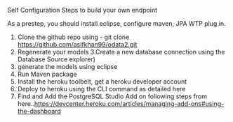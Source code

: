 
Self Configuration Steps to build your own endpoint

As a prestep, you should install eclipse, configure maven, JPA WTP plug in.

1. Clone the github repo using - git clone https://github.com/asifkhan99/odata2.git
2. Regenerate your models 
3.Create a new database connection using the Database Source explorer)
 4. generate the models using eclipse
 5. Run Maven package
 6. Install the heroku toolbelt, get a heroku developer account
 7. Deploy to heroku using the CLI command as detailed here
 8. Find and Add the PostgreSQL Studio Add on following steps from here..https://devcenter.heroku.com/articles/managing-add-ons#using-the-dashboard





